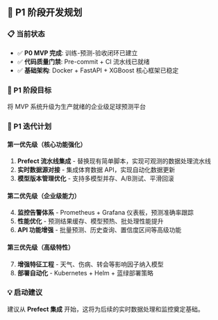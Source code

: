 ## 🚀 P1 阶段开发规划

### 📋 当前状态
- ✅ **P0 MVP 完成**: 训练-预测-验收闭环已建立
- ✅ **代码质量门禁**: Pre-commit + CI 流水线已就绪  
- ✅ **基础架构**: Docker + FastAPI + XGBoost 核心框架已稳定

### 🎯 P1 阶段目标
将 MVP 系统升级为生产就绪的企业级足球预测平台

### 🔄 P1 迭代计划

#### 第一优先级（核心功能强化）
1. **Prefect 流水线集成** - 替换现有简单脚本，实现可观测的数据处理流水线
2. **实时数据源对接** - 集成体育数据 API，实现自动化数据更新
3. **模型版本管理优化** - 支持多模型并存、A/B测试、平滑回滚

#### 第二优先级（企业级能力）
4. **监控告警体系** - Prometheus + Grafana 仪表板，预测准确率跟踪
5. **性能优化** - 预测结果缓存、模型预热、批处理性能提升
6. **API 功能增强** - 批量预测、历史查询、置信度区间等高级功能

#### 第三优先级（高级特性）
7. **增强特征工程** - 天气、伤病、转会等影响因子纳入模型
8. **部署自动化** - Kubernetes + Helm + 蓝绿部署策略

### 💡 启动建议
建议从 **Prefect 集成** 开始，这将为后续的实时数据处理和监控奠定基础。


